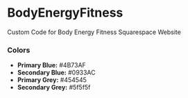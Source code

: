 # BodyEnergyFitness
Custom Code for Body Energy Fitness Squarespace Website

### Colors
- **Primary Blue:** #4B73AF
- **Secondary Blue:** #0933AC
- **Primary Grey:** #454545
- **Secondary Grey:** #5f5f5f
